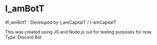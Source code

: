 # I_amBotT
#I_amBotT : Developed by I_amCapitalT / I-amCapitalT

This was created using JS and Node.js out for testing purposes for now.
Type: Discord Bot
